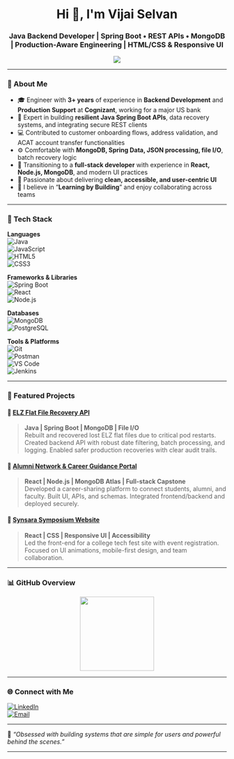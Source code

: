 <h1 align="center">Hi 👋, I'm Vijai Selvan</h1>
<h3 align="center">Java Backend Developer | Spring Boot • REST APIs • MongoDB | Production-Aware Engineering | HTML/CSS & Responsive UI</h3>

<p align="center">
  <img src="https://readme-typing-svg.demolab.com?font=Fira+Code&pause=1000&center=true&vCenter=true&width=700&lines=Backend+Developer+%7C+Java+%7C+Spring+Boot;Moving+towards+Full-stack+Development;Building+robust+APIs+for+real-world+use+cases;Learning+React+%7C+Node.js+%7C+MongoDB;Clean+code+with+real+impact+matters;From+Support+Engineer+to+Product+Builder">
</p>

---

### 💼 About Me

- 🎓 Engineer with **3+ years** of experience in **Backend Development** and **Production Support** at **Cognizant**, working for a major US bank
- 🔁 Expert in building **resilient Java Spring Boot APIs**, data recovery systems, and integrating secure REST clients
- 💻 Contributed to customer onboarding flows, address validation, and ACAT account transfer functionalities
- ⚙️ Comfortable with **MongoDB, Spring Data, JSON processing, file I/O**, batch recovery logic
- 🌱 Transitioning to a **full-stack developer** with experience in **React, Node.js, MongoDB**, and modern UI practices
- 🚀 Passionate about delivering **clean, accessible, and user-centric UI**
- 📢 I believe in “**Learning by Building**” and enjoy collaborating across teams

---

### 🧠 Tech Stack

**Languages**  
![Java](https://img.shields.io/badge/Java-ED8B00?style=for-the-badge&logo=java&logoColor=white)  
![JavaScript](https://img.shields.io/badge/JavaScript-F0DB4F?style=for-the-badge&logo=javascript&logoColor=black)  
![HTML5](https://img.shields.io/badge/HTML5-e34c26?style=for-the-badge&logo=html5&logoColor=white)  
![CSS3](https://img.shields.io/badge/CSS3-264de4?style=for-the-badge&logo=css3&logoColor=white)

**Frameworks & Libraries**  
![Spring Boot](https://img.shields.io/badge/Spring_Boot-6DB33F?style=for-the-badge&logo=spring-boot&logoColor=white)  
![React](https://img.shields.io/badge/React-61DAFB?style=for-the-badge&logo=react&logoColor=black)  
![Node.js](https://img.shields.io/badge/Node.js-339933?style=for-the-badge&logo=node.js&logoColor=white)

**Databases**  
![MongoDB](https://img.shields.io/badge/MongoDB-4EA94B?style=for-the-badge&logo=mongodb&logoColor=white)  
![PostgreSQL](https://img.shields.io/badge/PostgreSQL-316192?style=for-the-badge&logo=postgresql&logoColor=white)

**Tools & Platforms**  
![Git](https://img.shields.io/badge/Git-F05032?style=for-the-badge&logo=git&logoColor=white)  
![Postman](https://img.shields.io/badge/Postman-FF6C37?style=for-the-badge&logo=postman&logoColor=white)  
![VS Code](https://img.shields.io/badge/VS_Code-007ACC?style=for-the-badge&logo=visual-studio-code&logoColor=white)  
![Jenkins](https://img.shields.io/badge/Jenkins-D24939?style=for-the-badge&logo=jenkins&logoColor=white)

---

### 🧩 Featured Projects

#### 🔹 [ELZ Flat File Recovery API](#)
> **Java | Spring Boot | MongoDB | File I/O**  
Rebuilt and recovered lost ELZ flat files due to critical pod restarts. Created backend API with robust date filtering, batch processing, and logging. Enabled safer production recoveries with clear audit trails.

#### 🔹 [Alumni Network & Career Guidance Portal](#)
> **React | Node.js | MongoDB Atlas | Full-stack Capstone**  
Developed a career-sharing platform to connect students, alumni, and faculty. Built UI, APIs, and schemas. Integrated frontend/backend and deployed securely.

#### 🔹 [Synsara Symposium Website](https://synsara.netlify.app/)
> **React | CSS | Responsive UI | Accessibility**  
Led the front-end for a college tech fest site with event registration. Focused on UI animations, mobile-first design, and team collaboration.

---

### 📊 GitHub Overview

<p align="center">
  <img src="https://github-readme-stats.vercel.app/api/top-langs/?username=vijais&layout=compact&theme=radical&langs_count=6&hide=html,css,scss,shell" height="170"/>
</p>


---

### 🌐 Connect with Me

[![LinkedIn](https://img.shields.io/badge/-LinkedIn-blue?style=for-the-badge&logo=Linkedin&logoColor=white)](https://linkedin.com/in/your-link)  
[![Email](https://img.shields.io/badge/-Email-D14836?style=for-the-badge&logo=gmail&logoColor=white)](mailto:your-email@example.com)

---

🧩 _“Obsessed with building systems that are simple for users and powerful behind the scenes.”_

---

